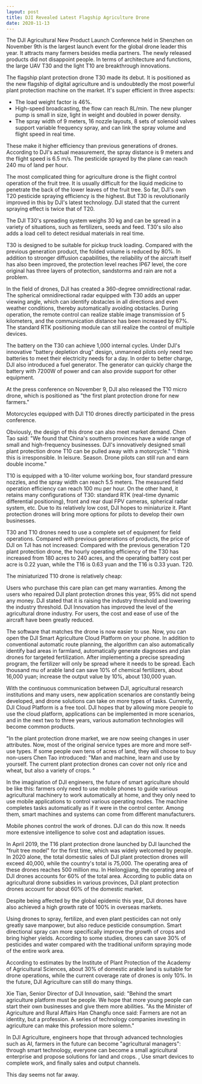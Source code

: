 ```yaml
---
layout: post
title: DJI Revealed Latest Flagship Agriculture Drone
date: 2020-11-13
---
```


The DJI Agricultural New Product Launch Conference held in Shenzhen on November 9th is the largest launch event for the global drone leader this year. It attracts many farmers besides media partners. The newly released products did not disappoint people. In terms of architecture and functions, the large UAV T30 and the light T10 are breakthrough innovations.

<!-- more -->

The flagship plant protection drone T30 made its debut. It is positioned as the new flagship of digital agriculture and is undoubtedly the most powerful plant protection machine on the market. It's super efficient in three aspects:

* The load weight factor is 46%.
* High-speed broadcasting, the flow can reach 8L/min. The new plunger pump is small in size, light in weight and doubled in power density.
* The spray width of 9 meters, 16 nozzle layouts, 8 sets of solenoid valves support variable frequency spray, and can link the spray volume and flight speed in real time.

These make it higher efficiency than previous generations of drones. According to DJI's actual measurement, the spray distance is 9 meters and the flight speed is 6.5 m/s. The pesticide sprayed by the plane can reach 240 mu of land per hour.


The most complicated thing for agriculture drone is the flight control operation of the fruit tree. It is usually difficult for the liquid medicine to penetrate the back of the lower leaves of the fruit tree. So far, DJI's own T20 pesticide spraying efficiency is the highest. But T30 is revolutionarily improved in this by DJI's latest technology. DJI stated that the current spraying effect is twice that of T20.

The DJI T30's spreading system weighs 30 kg and can be spread in a variety of situations, such as fertilizers, seeds and feed. T30's silo also adds a load cell to detect residual materials in real time.

T30 is designed to be suitable for pickup truck loading. Compared with the previous generation product, the folded volume is reduced by 80%. In addition to stronger diffusion capabilities, the reliability of the aircraft itself has also been improved, the protection level reaches IP67 level, the core original has three layers of protection, sandstorms and rain are not a problem.

In the field of drones, DJI has created a 360-degree omnidirectional radar. The spherical omnidirectional radar equipped with T30 adds an upper viewing angle, which can identify obstacles in all directions and even weather conditions, thereby automatically avoiding obstacles. During operation, the remote control can realize stable image transmission of 5 kilometers, and the communication distance has been increased by 67%. The standard RTK positioning module can still realize the control of multiple devices.

The battery on the T30 can achieve 1,000 internal cycles. Under DJI's innovative "battery depletion drug" design, unmanned pilots only need two batteries to meet their electricity needs for a day. In order to better charge, DJI also introduced a fuel generator. The generator can quickly charge the battery with 7200W of power and can also provide support for other equipment.

At the press conference on November 9, DJI also released the T10 micro drone, which is positioned as "the first plant protection drone for new farmers."

Motorcycles equipped with DJI T10 drones directly participated in the press conference.

Obviously, the design of this drone can also meet market demand. Chen Tao said: "We found that China's southern provinces have a wide range of small and high-frequency businesses. DJI's innovatively designed small plant protection drone T10 can be pulled away with a motorcycle." "I think this is irresponsible. In leisure. Season. Drone pilots can still run and earn double income."

T10 is equipped with a 10-liter volume working box, four standard pressure nozzles, and the spray width can reach 5.5 meters. The measured field operation efficiency can reach 100 mu per hour. On the other hand, it retains many configurations of T30: standard RTK (real-time dynamic differential positioning), front and rear dual FPV cameras, spherical radar system, etc. Due to its relatively low cost, DJI hopes to miniaturize it. Plant protection drones will bring more options for pilots to develop their own businesses.

T30 and T10 drones need to use a complete set of equipment for field operations. Compared with previous generations of products, the price of DJI on TJI has not increased:
Compared with the previous generation T20 plant protection drone, the hourly operating efficiency of the T30 has increased from 180 acres to 240 acres, and the operating battery cost per acre is 0.22 yuan, while the T16 is 0.63 yuan and the T16 is 0.33 yuan. T20.

The miniaturized T10 drone is relatively cheap:

Users who purchase this care plan can get many warranties. Among the users who repaired DJI plant protection drones this year, 95% did not spend any money. DJI stated that it is raising the industry threshold and lowering the industry threshold. DJI Innovation has improved the level of the agricultural drone industry. For users, the cost and ease of use of the aircraft have been greatly reduced.

The software that matches the drone is now easier to use. Now, you can open the DJI Smart Agriculture Cloud Platform on your phone. In addition to conventional automatic route planning, the algorithm can also automatically identify bad areas in farmland, automatically generate diagnoses and plan drones for targeted fertilization. After implementing a precise spreading program, the fertilizer will only be spread where it needs to be spread. Each thousand mu of arable land can save 10% of chemical fertilizers, about 16,000 yuan; increase the output value by 10%, about 130,000 yuan.

With the continuous communication between DJI, agricultural research institutions and many users, new application scenarios are constantly being developed, and drone solutions can take on more types of tasks. Currently, DJI Cloud Platform is a free tool. DJI hopes that by allowing more people to use the cloud platform, applications can be implemented in more scenarios, and in the next two to three years, various automation technologies will become common products.

"In the plant protection drone market, we are now seeing changes in user attributes. Now, most of the original service types are more and more self-use types. If some people own tens of acres of land, they will choose to buy non-users Chen Tao introduced: "Man and machine, learn and use by yourself. The current plant protection drones can cover not only rice and wheat, but also a variety of crops. "

In the imagination of DJI engineers, the future of smart agriculture should be like this: farmers only need to use mobile phones to guide various agricultural machinery to work automatically at home, and they only need to use mobile applications to control various operating nodes. The machine completes tasks automatically as if it were in the control center. Among them, smart machines and systems can come from different manufacturers.

Mobile phones control the work of drones. DJI can do this now. It needs more extensive intelligence to solve cost and adaptation issues.

In April 2019, the T16 plant protection drone launched by DJI launched the "fruit tree model" for the first time, which was widely welcomed by people. In 2020 alone, the total domestic sales of DJI plant protection drones will exceed 40,000, while the country's total is 75,000. The operating area of ​​these drones reaches 500 million mu. In Heilongjiang, the operating area of ​​DJI drones accounts for 60% of the total area. According to public data on agricultural drone subsidies in various provinces, DJI plant protection drones account for about 60% of the domestic market.

Despite being affected by the global epidemic this year, DJI drones have also achieved a high growth rate of 100% in overseas markets.

Using drones to spray, fertilize, and even plant pesticides can not only greatly save manpower, but also reduce pesticide consumption. Smart directional spray can more specifically improve the growth of crops and bring higher yields. According to some studies, drones can save 30% of pesticides and water compared with the traditional uniform spraying mode of the entire work area.

According to estimates by the Institute of Plant Protection of the Academy of Agricultural Sciences, about 30% of domestic arable land is suitable for drone operations, while the current coverage rate of drones is only 10%. In the future, DJI Agriculture can still do many things.

Xie Tian, ​​Senior Director of DJI Innovation, said: "Behind the smart agriculture platform must be people. We hope that more young people can start their own businesses and give them more abilities. "As the Minister of Agriculture and Rural Affairs Han Changfu once said: Farmers are not an identity, but a profession. A series of technology companies investing in agriculture can make this profession more solemn."

In DJI Agriculture, engineers hope that through advanced technologies such as AI, farmers in the future can become "agricultural managers": through smart technology, everyone can become a small agricultural enterprise and propose solutions for land and crops. , Use smart devices to complete work, and finally sales and output channels.

This day seems not far away.